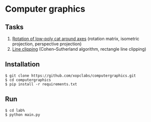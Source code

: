# Computer graphics
## Tasks
1. [Rotation of low-poly cat around axes](https://github.com/xopclabs/computergraphics/tree/master/lab1) (rotation matrix, isometric projection, perspective projection)
2. [Line clipping](https://github.com/xopclabs/computergraphics/tree/master/lab4) (Cohen–Sutherland algorithm, rectangle line clipping)
## Installation
```
$ git clone https://github.com/xopclabs/computergraphics.git
$ cd computergraphics
$ pip install -r requirements.txt
```
## Run
```
$ cd lab%
$ python main.py
```